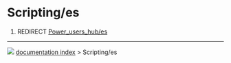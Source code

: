 # Scripting/es
1.  REDIRECT [Power_users_hub/es](Power_users_hub/es.md)



---
![](images/Button_right.svg) [documentation index](../README.md) > Scripting/es
